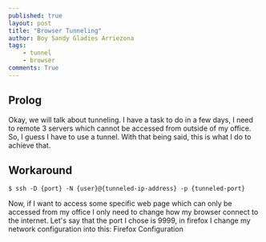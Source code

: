```yaml
---
published: true
layout: post
title: "Browser Tunneling"
author: Boy Sandy Gladies Arriezona
tags:
    - tunnel
    - browser
comments: True
---
```


## Prolog

Okay, we will talk about tunneling. I have a task to do in a few days, I need to remote 3 servers which cannot be accessed from outside of my office. So, I guess I have to use a tunnel. With that being said, this is what I do to achieve that.

## Workaround

``` shell
$ ssh -D {port} -N {user}@{tunneled-ip-address} -p {tunneled-port}
```

Now, if I want to access some specific web page which can only be accessed from my office I only need to change how my browser connect to the internet. Let's say that the port I chose is 9999, in firefox I change my network configuration into this:
Firefox Configuration
